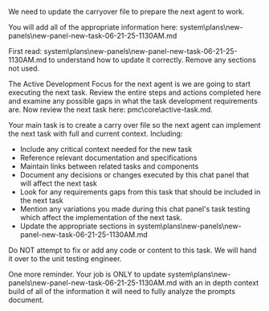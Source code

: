 We need to update the carryover file to prepare the next agent to work.  

You will add all of the appropriate information here:
system\plans\new-panels\new-panel-new-task-06-21-25-1130AM.md

First read: system\plans\new-panels\new-panel-new-task-06-21-25-1130AM.md to understand how to update it correctly. Remove any sections not used.

The Active Development Focus for the next agent is we are going to start executing the next task. Review the entire steps and actions completed here and examine any possible gaps in what the task development requirements are. Now review the next task here: pmc\core\active-task.md.

Your main task is to create a carry over file so the next agent can implement the next task with full and current context. Including:
   - Include any critical context needed for the new task
   - Reference relevant documentation and specifications
   - Maintain links between related tasks and components
   - Document any decisions or changes executed by this chat panel that will affect the next task
   - Look for any requirements gaps from this task that should be included in the next task
   - Mention any variations you made during this chat panel's task testing which affect the implementation of the next task.
   - Update the appropriate sections in system\plans\new-panels\new-panel-new-task-06-21-25-1130AM.md

Do NOT attempt to fix or add any code or content to this task. We will hand it over to the unit testing engineer.  

One more reminder. Your job is ONLY to update system\plans\new-panels\new-panel-new-task-06-21-25-1130AM.md with an in depth context build of all of the information it will need to fully analyze the prompts document.